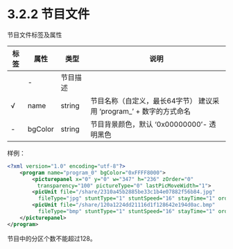 # 3.2.2     节目文件

节目文件标签及属性

| 标签      | 属性    | 类型     | 说明                                                         |
| --------- | ------- | -------- | ------------------------------------------------------------ |
| <program> | -       | 节目描述 |                                                              |
| √         | name    | string   | 节目名称（自定义，最长64字节）  建议采用 ‘program_’ + 数字的方式命名 |
| -         | bgColor | string   | 节目背景颜色，默认 ‘0x00000000’- 透明黑色                    |

 

样例：

```xml
<?xml version="1.0" encoding="utf-8"?>
	<program name="program_0" bgColor="0xFFFF8000">
		<picturepanel x="0" y="0" w="347" h="236" zOrder="0" 
　		 transparency="100" pictureType="0" lastPicMoveWidth="1">
		<picUnit file="/share/2310a45b2885be33c1b4e07882f56b84.jpg"
		  fileType="jpg" stuntType="1" stuntSpeed="16" stayTime="1" order="0"/>
		<picUnit file="/share/120a1224dd21116d1f128642e194d0ac.bmp"
		  fileType="bmp" stuntType="1" stuntSpeed="16" stayTime="1" order="1"/>
	</picturepanel>
</program>
```

节目中的分区个数不能超过128。